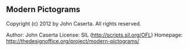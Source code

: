 ## Modern Pictograms

   Copyright (c) 2012 by John Caserta. All rights reserved.

   Author:    John Caserta
   License:   SIL (http://scripts.sil.org/OFL)
   Homepage:  http://thedesignoffice.org/project/modern-pictograms/
